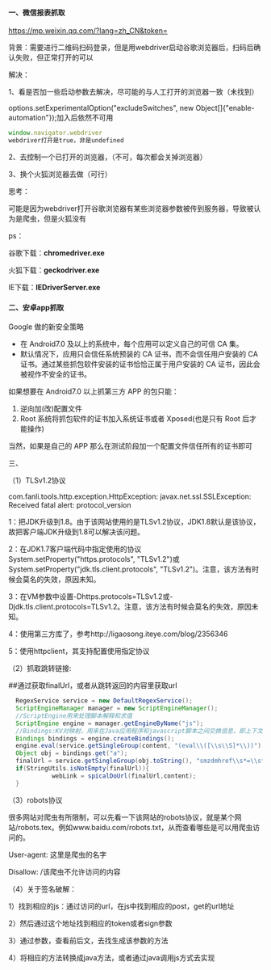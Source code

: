 #### 一、微信报表抓取

https://mp.weixin.qq.com/?lang=zh_CN&token=

背景：需要进行二维码扫码登录，但是用webdriver启动谷歌浏览器后，扫码后确认失败，但正常打开的可以

解决：

1、看是否加一些启动参数去解决，尽可能的与人工打开的浏览器一致（未找到）

options.setExperimentalOption("excludeSwitches", new Object[]{"enable-automation"});加入后依然不可用

```js
window.navigator.webdriver
webdriver打开是true，非是undefined
```

2、去控制一个已打开的浏览器，（不可，每次都会关掉浏览器）

3、换个火狐浏览器去做（可行）

思考：

可能是因为webdriver打开谷歌浏览器有某些浏览器参数被传到服务器，导致被认为是爬虫，但是火狐没有



ps：

谷歌下载：**chromedriver.exe**

火狐下载：**geckodriver.exe**

IE下载：**IEDriverServer.exe**



#### 二、安卓app抓取

Google 做的新安全策略

- 在 Android7.0 及以上的系统中，每个应用可以定义自己的可信 CA 集。
- 默认情况下，应用只会信任系统预装的 CA 证书，而不会信任用户安装的 CA 证书。通过某些抓包软件安装的证书恰恰正属于用户安装的 CA 证书，因此会被视作不安全的证书。

如果想要在 Android7.0 以上抓第三方 APP 的包只能：

1. 逆向加(改)配置文件
2. Root 系统将抓包软件的证书加入系统证书或者 Xposed(也是只有 Root 后才能操作)

当然，如果是自己的 APP 那么在测试阶段加一个配置文件信任所有的证书即可





三、

（1）TLSv1.2协议

com.fanli.tools.http.exception.HttpException: javax.net.ssl.SSLException: Received fatal alert: protocol_version

  1：把JDK升级到1.8。由于该网站使用的是TLSv1.2协议，JDK1.8默认是该协议，故把客户端JDK升级到1.8可以解决该问题。

  2：在JDK1.7客户端代码中指定使用的协议System.setProperty("https.protocols", "TLSv1.2")或
  System.setProperty("jdk.tls.client.protocols", "TLSv1.2")。注意，该方法有时候会莫名的失效，原因未知。

  3：在VM参数中设置-Dhttps.protocols=TLSv1.2或-Djdk.tls.client.protocols=TLSv1.2。注意，该方法有时候会莫名的失效，原因未知。

  4：使用第三方库了，参考http://ligaosong.iteye.com/blog/2356346

  5：使用httpclient，其支持配置使用指定协议

  （2）抓取跳转链接:

  ##通过获取finalUrl，或者从跳转返回的内容里获取url

```java
  RegexService service = new DefaultRegexService();
  ScriptEngineManager manager = new ScriptEngineManager();
  //ScriptEngine用来处理脚本解释和求值
  ScriptEngine engine = manager.getEngineByName("js");
  //Bindings:KV对映射，用来在Java应用程序和javascript脚本之间交换信息，即上下文
  Bindings bindings = engine.createBindings();
  engine.eval(service.getSingleGroup(content, "(eval\\([\\s\\S]*\\))").replace("eval", "a="), bindings);
  Object obj = bindings.get("a");
  finalUrl = service.getSingleGroup(obj.toString(), "smzdmhref\\s*=\\s*'([^']*+)'");
  if(StringUtils.isNotEmpty(finalUrl)){
            webLink = spicalDoUrl(finalUrl,content);
  }
```

  

（3）robots协议

  很多网站对爬虫有所限制，可以先看一下该网站的robots协议，就是某个网站/robots.tex。例如www.baidu.com/robots.txt，从而查看哪些是可以用爬虫访问的。

  User-agent: 这里是爬虫的名字

  Disallow: /该爬虫不允许访问的内容



  （4）关于签名破解：

  1）找到相应的js：通过访问的url，在js中找到相应的post，get的url地址

  2）然后通过这个地址找到相应的token或者sign参数

  3）通过参数，查看前后文，去找生成该参数的方法

  4）将相应的方法转换成java方法，或者通过java调用js方式去实现